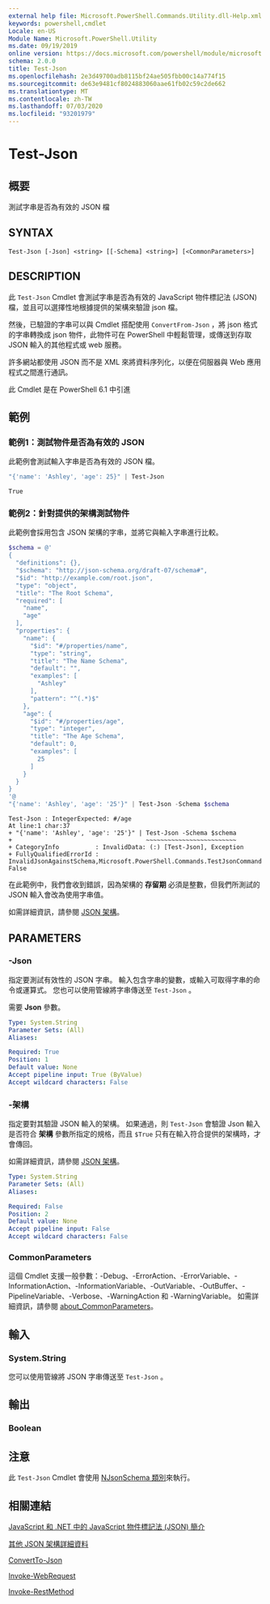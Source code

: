 ```yaml
---
external help file: Microsoft.PowerShell.Commands.Utility.dll-Help.xml
keywords: powershell,cmdlet
Locale: en-US
Module Name: Microsoft.PowerShell.Utility
ms.date: 09/19/2019
online version: https://docs.microsoft.com/powershell/module/microsoft.powershell.utility/test-json?view=powershell-7&WT.mc_id=ps-gethelp
schema: 2.0.0
title: Test-Json
ms.openlocfilehash: 2e3d49700adb8115bf24ae505fbb00c14a774f15
ms.sourcegitcommit: de63e9481cf8024883060aae61fb02c59c2de662
ms.translationtype: MT
ms.contentlocale: zh-TW
ms.lasthandoff: 07/03/2020
ms.locfileid: "93201979"
---
```

# Test-Json

## 概要
測試字串是否為有效的 JSON 檔

## SYNTAX

```
Test-Json [-Json] <string> [[-Schema] <string>] [<CommonParameters>]
```

## DESCRIPTION

此 `Test-Json` Cmdlet 會測試字串是否為有效的 JavaScript 物件標記法 (JSON) 檔，並且可以選擇性地根據提供的架構來驗證 json 檔。

然後，已驗證的字串可以與 Cmdlet 搭配使用 `ConvertFrom-Json` ，將 json 格式的字串轉換成 json 物件，此物件可在 PowerShell 中輕鬆管理，或傳送到存取 JSON 輸入的其他程式或 web 服務。

許多網站都使用 JSON 而不是 XML 來將資料序列化，以便在伺服器與 Web 應用程式之間進行通訊。

此 Cmdlet 是在 PowerShell 6.1 中引進

## 範例

### 範例1：測試物件是否為有效的 JSON

此範例會測試輸入字串是否為有效的 JSON 檔。

```powershell
"{'name': 'Ashley', 'age': 25}" | Test-Json
```

```Output
True
```

### 範例2：針對提供的架構測試物件

此範例會採用包含 JSON 架構的字串，並將它與輸入字串進行比較。

```powershell
$schema = @'
{
  "definitions": {},
  "$schema": "http://json-schema.org/draft-07/schema#",
  "$id": "http://example.com/root.json",
  "type": "object",
  "title": "The Root Schema",
  "required": [
    "name",
    "age"
  ],
  "properties": {
    "name": {
      "$id": "#/properties/name",
      "type": "string",
      "title": "The Name Schema",
      "default": "",
      "examples": [
        "Ashley"
      ],
      "pattern": "^(.*)$"
    },
    "age": {
      "$id": "#/properties/age",
      "type": "integer",
      "title": "The Age Schema",
      "default": 0,
      "examples": [
        25
      ]
    }
  }
}
'@
"{'name': 'Ashley', 'age': '25'}" | Test-Json -Schema $schema
```

```Output
Test-Json : IntegerExpected: #/age
At line:1 char:37
+ "{'name': 'Ashley', 'age': '25'}" | Test-Json -Schema $schema
+                                     ~~~~~~~~~~~~~~~~~~~~~~~~~
+ CategoryInfo          : InvalidData: (:) [Test-Json], Exception
+ FullyQualifiedErrorId : InvalidJsonAgainstSchema,Microsoft.PowerShell.Commands.TestJsonCommand
False
```

在此範例中，我們會收到錯誤，因為架構的 **存留期** 必須是整數，但我們所測試的 JSON 輸入會改為使用字串值。

如需詳細資訊，請參閱 [JSON 架構](https://json-schema.org/)。

## PARAMETERS

### -Json

指定要測試有效性的 JSON 字串。 輸入包含字串的變數，或輸入可取得字串的命令或運算式。 您也可以使用管線將字串傳送至 `Test-Json` 。

需要 **Json** 參數。

```yaml
Type: System.String
Parameter Sets: (All)
Aliases:

Required: True
Position: 1
Default value: None
Accept pipeline input: True (ByValue)
Accept wildcard characters: False
```

### -架構

指定要對其驗證 JSON 輸入的架構。 如果通過，則 `Test-Json` 會驗證 Json 輸入是否符合 **架構** 參數所指定的規格，而且 `$True` 只有在輸入符合提供的架構時，才會傳回。

如需詳細資訊，請參閱 [JSON 架構](https://json-schema.org/)。

```yaml
Type: System.String
Parameter Sets: (All)
Aliases:

Required: False
Position: 2
Default value: None
Accept pipeline input: False
Accept wildcard characters: False
```

### CommonParameters

這個 Cmdlet 支援一般參數：-Debug、-ErrorAction、-ErrorVariable、-InformationAction、-InformationVariable、-OutVariable、-OutBuffer、-PipelineVariable、-Verbose、-WarningAction 和 -WarningVariable。 如需詳細資訊，請參閱 [about_CommonParameters](https://go.microsoft.com/fwlink/?LinkID=113216)。

## 輸入

### System.String

您可以使用管線將 JSON 字串傳送至 `Test-Json` 。

## 輸出

### Boolean

## 注意

此 `Test-Json` Cmdlet 會使用 [NJsonSchema 類別](https://github.com/RSuter/NJsonSchema)來執行。

## 相關連結

[JavaScript 和 .NET 中的 JavaScript 物件標記法 (JSON) 簡介](/previous-versions/dotnet/articles/bb299886(v=msdn.10))

[其他 JSON 架構詳細資料](https://json-schema.org/)

[ConvertTo-Json](ConvertTo-Json.md)

[Invoke-WebRequest](Invoke-WebRequest.md)

[Invoke-RestMethod](Invoke-RestMethod.md)
